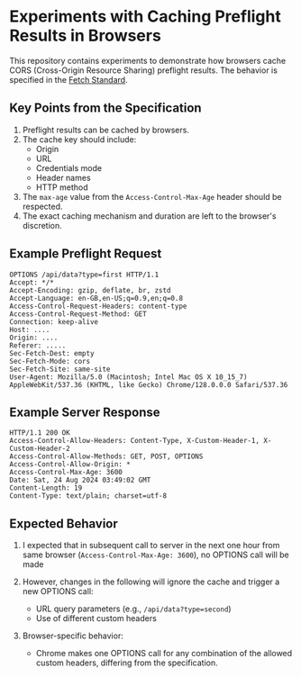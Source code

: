 # Experiments with Caching Preflight Results in Browsers

This repository contains experiments to demonstrate how browsers cache CORS (Cross-Origin Resource Sharing) preflight results. The behavior is specified in the [Fetch Standard](https://fetch.spec.whatwg.org/#cors-preflight-cache).

## Key Points from the Specification

1. Preflight results can be cached by browsers.
2. The cache key should include:
   - Origin
   - URL
   - Credentials mode
   - Header names
   - HTTP method
3. The `max-age` value from the `Access-Control-Max-Age` header should be respected.
4. The exact caching mechanism and duration are left to the browser's discretion.

## Example Preflight Request

```http
OPTIONS /api/data?type=first HTTP/1.1
Accept: */*
Accept-Encoding: gzip, deflate, br, zstd
Accept-Language: en-GB,en-US;q=0.9,en;q=0.8
Access-Control-Request-Headers: content-type
Access-Control-Request-Method: GET
Connection: keep-alive
Host: ....
Origin: ....
Referer: .....
Sec-Fetch-Dest: empty
Sec-Fetch-Mode: cors
Sec-Fetch-Site: same-site
User-Agent: Mozilla/5.0 (Macintosh; Intel Mac OS X 10_15_7) AppleWebKit/537.36 (KHTML, like Gecko) Chrome/128.0.0.0 Safari/537.36
```

## Example Server Response

```http
HTTP/1.1 200 OK
Access-Control-Allow-Headers: Content-Type, X-Custom-Header-1, X-Custom-Header-2
Access-Control-Allow-Methods: GET, POST, OPTIONS
Access-Control-Allow-Origin: *
Access-Control-Max-Age: 3600 
Date: Sat, 24 Aug 2024 03:49:02 GMT
Content-Length: 19
Content-Type: text/plain; charset=utf-8
```

## Expected Behavior

1. I expected that in subsequent call to server in the next one hour from same browser (`Access-Control-Max-Age: 3600`), no OPTIONS call will be made


2. However, changes in the following will ignore the cache and trigger a new OPTIONS call:
   - URL query parameters (e.g., `/api/data?type=second`)
   - Use of different custom headers

3. Browser-specific behavior:
   - Chrome makes one OPTIONS call for any combination of the allowed custom headers, differing from the specification.

